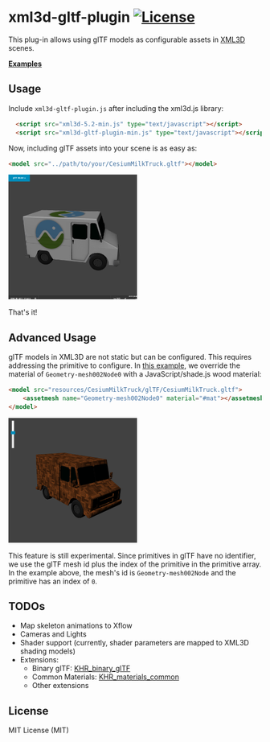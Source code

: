 # xml3d-gltf-plugin [![License](https://img.shields.io/npm/l/gltf-walker.svg)](http://opensource.org/licenses/MIT)

This plug-in allows using glTF models as configurable assets in [XML3D](http://xml3d.org) scenes.

__[Examples](http://xml3d.github.io/xml3d-gltf-plugin/examples/)__

## Usage

Include ```xml3d-gltf-plugin.js``` after including the xml3d.js library:

```html
  <script src="xml3d-5.2-min.js" type="text/javascript"></script>
  <script src="xml3d-gltf-plugin-min.js" type="text/javascript"></script>
```

Now, including glTF assets into your scene is as easy as:

```html
<model src="../path/to/your/CesiumMilkTruck.gltf"></model>
```
<a href="http://xml3d.github.io/xml3d-gltf-plugin/examples/"><img src="examples/resources/xml3d-gltf-plugin-truck.png" width="256"></a>

That's it!

## Advanced Usage

glTF models in XML3D are not static but can be configured. This requires addressing the primitive to configure. 
In [this example](http://xml3d.github.io/xml3d-gltf-plugin/examples/scene.html), we override the material of ```Geometry-mesh002Node0``` with a JavaScript/shade.js wood material: 

```html
<model src="resources/CesiumMilkTruck/glTF/CesiumMilkTruck.gltf">
    <assetmesh name="Geometry-mesh002Node0" material="#mat"></assetmesh>
</model>
```

<a href="http://xml3d.github.io/xml3d-gltf-plugin/examples/scene.html"><img src="examples/resources/xml3d-gltf-plugin.png" width="256"></a>

This feature is still experimental. Since primitives in glTF have no identifier, we use the glTF mesh id plus the index of the primitive in the primitive array.
In the example above, the mesh's id is ```Geometry-mesh002Node``` and the primitive has an index of ```0```.


## TODOs
* Map skeleton animations to Xflow
* Cameras and Lights
* Shader support (currently, shader parameters are mapped to XML3D shading models)
* Extensions:
   * Binary glTF: [KHR_binary_glTF](https://github.com/KhronosGroup/glTF/blob/master/extensions/Khronos/KHR_binary_glTF/README.md)
   * Common Materials: [KHR_materials_common](https://github.com/KhronosGroup/glTF/tree/master/extensions/Khronos/KHR_materials_common)
   * Other extensions

## License

  MIT License (MIT)
